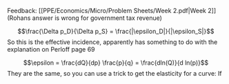 
Feedback: [[PPE/Economics/Micro/Problem Sheets/Week 2.pdf|Week 2]]
(Rohans answer is wrong for government tax revenue)


$$\frac{\Delta p_D}{\Delta p_S} = \frac{|\epsilon_D|}{|\epsilon_S|}$$
So this is the effective incidence, apparently has something to do with the explanation on Perloff page 69

$$\epsilon = \frac{dQ}{dp} \frac{p}{q} = \frac{dln(Q)}{d ln(p)}$$
They are the same, so you can use a trick to get the elasticity for a curve:
If 